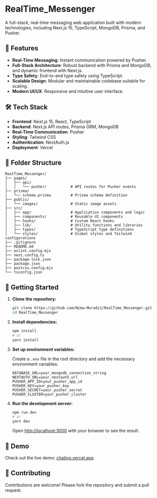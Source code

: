 # RealTime_Messenger

A full-stack, real-time messaging web application built with modern technologies, including Next.js 15, TypeScript, MongoDB, Prisma, and Pusher.

## 🚀 Features

- **Real-Time Messaging**: Instant communication powered by Pusher.
- **Full-Stack Architecture**: Robust backend with Prisma and MongoDB, and dynamic frontend with Next.js.
- **Type Safety**: End-to-end type safety using TypeScript.
- **Scalable Design**: Modular and maintainable codebase suitable for scaling.
- **Modern UI/UX**: Responsive and intuitive user interface.

## 🛠️ Tech Stack

- **Frontend**: Next.js 15, React, TypeScript
- **Backend**: Next.js API routes, Prisma ORM, MongoDB
- **Real-Time Communication**: Pusher
- **Styling**: Tailwind CSS
- **Authentication**: NextAuth.js
- **Deployment**: Vercel

## 📁 Folder Structure

```
RealTime_Messenger/
├── pages/
│   ├── api/
│   │   └── pusher/           # API routes for Pusher events
├── prisma/
│   └── schema.prisma         # Prisma schema definition
├── public/
│   └── images/               # Static image assets
├── src/
│   ├── app/                  # Application components and logic
│   ├── components/           # Reusable UI components
│   ├── hooks/                # Custom React hooks
│   ├── lib/                  # Utility functions and libraries
│   ├── types/                # TypeScript type definitions
│   └── styles/               # Global styles and Tailwind configurations
├── .gitignore
├── README.md
├── eslint.config.mjs
├── next.config.ts
├── package-lock.json
├── package.json
├── postcss.config.mjs
└── tsconfig.json
```

## 🚀 Getting Started

1. **Clone the repository:**

   ```bash
   git clone https://github.com/Nima-Moradi1/RealTime_Messenger.git
   cd RealTime_Messenger
   ```

2. **Install dependencies:**

   ```bash
   npm install
   # or
   yarn install
   ```

3. **Set up environment variables:**

   Create a `.env` file in the root directory and add the necessary environment variables:

   ```env
   DATABASE_URL=your_mongodb_connection_string
   NEXTAUTH_URL=your_nextauth_url
   PUSHER_APP_ID=your_pusher_app_id
   PUSHER_KEY=your_pusher_key
   PUSHER_SECRET=your_pusher_secret
   PUSHER_CLUSTER=your_pusher_cluster
   ```

4. **Run the development server:**

   ```bash
   npm run dev
   # or
   yarn dev
   ```

   Open [http://localhost:3000](http://localhost:3000) with your browser to see the result.

## 📸 Demo

Check out the live demo: [chatino.vercel.app](https://chatino.vercel.app)

## 🤝 Contributing

Contributions are welcome! Please fork the repository and submit a pull request.


